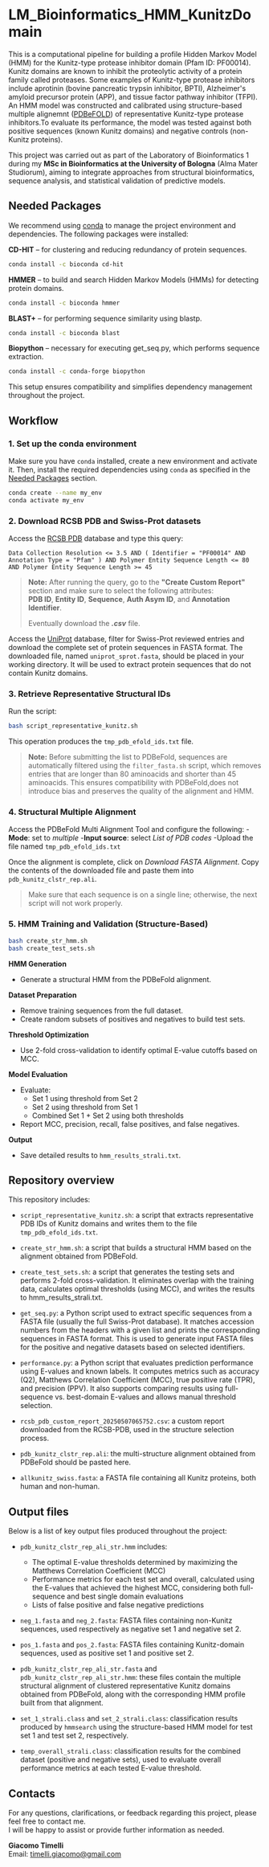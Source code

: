 # LM_Bioinformatics_HMM_KunitzDomain
This is a computational pipeline for building a profile Hidden Markov Model (HMM) for the Kunitz-type protease inhibitor domain (Pfam ID: PF00014). Kunitz domains are known to inhibit the proteolytic activity of a protein family called proteases. Some examples of Kunitz-type protease inhibitors include aprotinin (bovine pancreatic trypsin inhibitor, BPTI), Alzheimer's amyloid precursor protein (APP), and tissue factor pathway inhibitor (TFPI).
An HMM model was constructed and calibrated using structure-based multiple alignemnt ([PDBeFOLD](https://www.ebi.ac.uk/msd-srv/ssm/)) of representative Kunitz-type protease inhibitors.To evaluate its performance, the model was tested against both positive sequences (known Kunitz domains) and negative controls (non-Kunitz proteins).

This project was carried out as part of the Laboratory of Bioinformatics 1 during my **MSc in Bioinformatics at the University of Bologna** (Alma Mater Studiorum), aiming  to integrate approaches from structural bioinformatics, sequence analysis, and statistical validation of predictive models. 

## Needed Packages
We recommend using [conda](https://docs.conda.io/en/latest/) to manage the project environment and dependencies. The following packages were installed:

**CD-HIT** – for clustering and reducing redundancy of protein sequences.
```bash
conda install -c bioconda cd-hit
```
**HMMER** – to build and search Hidden Markov Models (HMMs) for detecting protein domains.
```bash
conda install -c bioconda hmmer
```

**BLAST+** – for performing sequence similarity using blastp.
```bash
conda install -c bioconda blast
```

**Biopython** – necessary for executing get_seq.py, which performs sequence extraction.
```bash
conda install -c conda-forge biopython
```

This setup ensures compatibility and simplifies dependency management throughout the project.

## Workflow
### 1. Set up the conda environment
Make sure you have `conda` installed, create a new environment and activate it. Then, install the required dependencies using `conda` as specified in the [Needed Packages](https://github.com/giacomo-timelli/LM_Bioinformatics_HMM_KunitzDomain/blob/main/README.md#needed-packages) section.
```bash
conda create --name my_env
conda activate my_env
```

### 2. Download RCSB PDB and Swiss-Prot datasets
Access the [RCSB PDB](https://www.rcsb.org/) database and type this query:
```
Data Collection Resolution <= 3.5 AND ( Identifier = "PF00014" AND Annotation Type = "Pfam" ) AND Polymer Entity Sequence Length <= 80 AND Polymer Entity Sequence Length >= 45
```
> **Note:** After running the query, go to the **"Create Custom Report"** section and make sure to select the following attributes:  
> **PDB ID**, **Entity ID**, **Sequence**, **Auth Asym ID**, and **Annotation Identifier**.
>
>  Eventually download the ***.csv*** file.


Access the [UniProt](https://www.uniprot.org/) database, filter for Swiss-Prot reviewed entries and download the complete set of protein sequences in FASTA format.
The downloaded file, named `uniprot_sprot.fasta`, should be placed in your working directory. It will be used to extract protein sequences that do not contain Kunitz domains.

### 3. Retrieve Representative Structural IDs
Run the script:
```bash
bash script_representative_kunitz.sh
```
This operation produces the `tmp_pdb_efold_ids.txt` file.
> **Note:** Before submitting the list to PDBeFold, sequences are automatically filtered using the `filter_fasta.sh` script, which removes entries that are longer than 80 aminoacids and shorter than 45 aminoacids. This ensures compatibility with PDBeFold,does not introduce bias and preserves the quality of the alignment and HMM.

### 4. Structural Multiple Alignment
Access the PDBeFold Multi Alignment Tool and configure the following:
 -**Mode**: set to *multiple*
 -**Input source**: select *List of PDB codes*
 -Upload the file named `tmp_pdb_efold_ids.txt`
 
Once the alignment is complete, click on *Download FASTA Alignment*.
Copy the contents of the downloaded file and paste them into `pdb_kunitz_clstr_rep.ali`.

> Make sure that each sequence is on a single line; otherwise, the next script will not work properly.

### 5. HMM Training and Validation (Structure-Based)
```bash
bash create_str_hmm.sh
bash create_test_sets.sh 
```
**HMM Generation**
 - Generate a structural HMM from the PDBeFold alignment.

**Dataset Preparation**
 - Remove training sequences from the full dataset.
 - Create random subsets of positives and negatives to build test sets.

**Threshold Optimization**
 - Use 2-fold cross-validation to identify optimal E-value cutoffs based on MCC.

**Model Evaluation**
 - Evaluate:
   - Set 1 using threshold from Set 2
   - Set 2 using threshold from Set 1
   - Combined Set 1 + Set 2 using both thresholds
 - Report MCC, precision, recall, false positives, and false negatives.

**Output**
 - Save detailed results to `hmm_results_strali.txt`.

## Repository overview

This repository includes:

- `script_representative_kunitz.sh`: a script that extracts representative PDB IDs of Kunitz domains and writes them to the file `tmp_pdb_efold_ids.txt`.

- `create_str_hmm.sh`: a script that builds a structural HMM based on the alignment obtained from PDBeFold.

- `create_test_sets.sh`: a script that generates the testing sets and performs 2-fold cross-validation. It eliminates overlap with the training data, calculates optimal thresholds (using MCC), and writes the results to hmm_results_strali.txt.

- `get_seq.py`: a Python script used to extract specific sequences from a FASTA file (usually the full Swiss-Prot database). It matches accession numbers from the headers with a given list and prints the corresponding sequences in FASTA format. This is used to generate input FASTA files for the positive and negative datasets based on selected identifiers.

- `performance.py`: a Python script that evaluates prediction performance using E-values and known labels. It computes metrics such as accuracy (Q2), Matthews Correlation Coefficient (MCC), true positive rate (TPR), and precision (PPV). It also supports comparing results using full-sequence vs. best-domain E-values and allows manual threshold selection.

- `rcsb_pdb_custom_report_20250507065752.csv`: a custom report downloaded from the RCSB-PDB, used in the structure selection process.

- `pdb_kunitz_clstr_rep.ali`: the multi-structure alignment obtained from PDBeFold should be pasted here.

- `allkunitz_swiss.fasta`: a FASTA file containing all Kunitz proteins, both human and non-human.

## Output files

Below is a list of key output files produced throughout the project:

- `pdb_kunitz_clstr_rep_ali_str.hmm` includes:
   - The optimal E-value thresholds determined by maximizing the Matthews Correlation Coefficient (MCC)
   - Performance metrics for each test set and overall, calculated using the E-values that achieved the highest MCC, considering both full-sequence and best single
domain evaluations
   - Lists of false positive and false negative predictions
 
- `neg_1.fasta` and `neg_2.fasta`: FASTA files containing non-Kunitz sequences, used respectively as negative set 1 and negative set 2.
 
- `pos_1.fasta` and `pos_2.fasta`: FASTA files containing Kunitz-domain sequences, used as positive set 1 and positive set 2.
 
- `pdb_kunitz_clstr_rep_ali_str.fasta` and `pdb_kunitz_clstr_rep_ali_str.hmm`: these files contain the multiple structural alignment of clustered representative Kunitz domains obtained from PDBeFold, along with the corresponding HMM profile built from that alignment.

- `set_1_strali.class` and `set_2_strali.class`: classification results produced by `hmmsearch` using the structure-based HMM model for test set 1 and test set 2, respectively.

- `temp_overall_strali.class`: classification results for the combined dataset (positive and negative sets), used to evaluate overall performance metrics at each tested E-value threshold.

## Contacts

For any questions, clarifications, or feedback regarding this project, please feel free to contact me.  
I will be happy to assist or provide further information as needed.

**Giacomo Timelli**  
Email: timelli.giacomo@gmail.com



